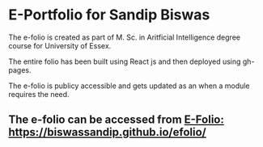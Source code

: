 # E-Portfolio for Sandip Biswas

The e-folio is created as part of M. Sc. in Aritficial Intelligence degree course for University of Essex.

The entire folio has been built using React js and then deployed using gh-pages.

The e-folio is publicy accessible and gets updated as an when a module requires the need.

## The e-folio can be accessed from <a href="https://biswassandip.github.io/efolio/" target="_blank" rel="noopener noreferrer">E-Folio: https://biswassandip.github.io/efolio/</a>
